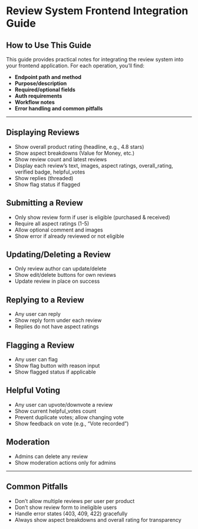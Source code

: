 # Review System Frontend Integration Guide

## How to Use This Guide
This guide provides practical notes for integrating the review system into your frontend application. For each operation, you’ll find:
- **Endpoint path and method**
- **Purpose/description**
- **Required/optional fields**
- **Auth requirements**
- **Workflow notes**
- **Error handling and common pitfalls**

---

## Displaying Reviews
- Show overall product rating (headline, e.g., 4.8 stars)
- Show aspect breakdowns (Value for Money, etc.)
- Show review count and latest reviews
- Display each review’s text, images, aspect ratings, overall_rating, verified badge, helpful_votes
- Show replies (threaded)
- Show flag status if flagged

## Submitting a Review
- Only show review form if user is eligible (purchased & received)
- Require all aspect ratings (1-5)
- Allow optional comment and images
- Show error if already reviewed or not eligible

## Updating/Deleting a Review
- Only review author can update/delete
- Show edit/delete buttons for own reviews
- Update review in place on success

## Replying to a Review
- Any user can reply
- Show reply form under each review
- Replies do not have aspect ratings

## Flagging a Review
- Any user can flag
- Show flag button with reason input
- Show flagged status if applicable

## Helpful Voting
- Any user can upvote/downvote a review
- Show current helpful_votes count
- Prevent duplicate votes; allow changing vote
- Show feedback on vote (e.g., “Vote recorded”)

## Moderation
- Admins can delete any review
- Show moderation actions only for admins

---

## Common Pitfalls
- Don’t allow multiple reviews per user per product
- Don’t show review form to ineligible users
- Handle error states (403, 409, 422) gracefully
- Always show aspect breakdowns and overall rating for transparency 